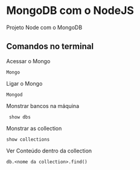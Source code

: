 # MongoDB com o NodeJS
Projeto Node com o MongoDB

<h2 class='Terminal'> Comandos no terminal </h2>

Acessar o Mongo
````shel
Mongo
````

Ligar o Mongo
````shel
Mongod
````
Monstrar bancos na máquina
````shel
 show dbs
````
Monstrar as collection
````shel
show collections
````
Ver Conteúdo dentro da collection
````shel
db.<nome da collection>.find()
````
